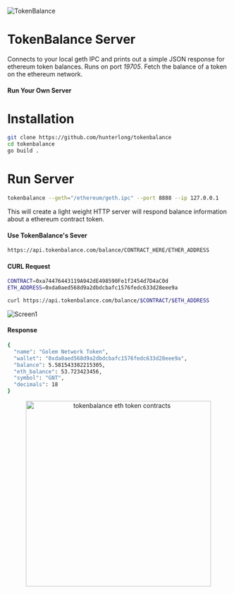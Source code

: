 ![TokenBalance](http://i.imgur.com/43Blvht.jpg)

# TokenBalance Server
Connects to your local geth IPC and prints out a simple JSON response for ethereum token balances. Runs on port *19705*. Fetch the balance of a token on the ethereum network.

#### Run Your Own Server

# Installation
```bash
git clone https://github.com/hunterlong/tokenbalance
cd tokenbalance
go build .
```

# Run Server
```bash
tokenbalance --geth="/ethereum/geth.ipc" --port 8888 --ip 127.0.0.1
```
This will create a light weight HTTP server will respond balance information about a ethereum contract token.


#### Use TokenBalance's Sever
```bash
https://api.tokenbalance.com/balance/CONTRACT_HERE/ETHER_ADDRESS
```

#### CURL Request
```bash
CONTRACT=0xa74476443119A942dE498590Fe1f2454d7D4aC0d
ETH_ADDRESS=0xda0aed568d9a2dbdcbafc1576fedc633d28eee9a

curl https://api.tokenbalance.com/balance/$CONTRACT/$ETH_ADDRESS
```

![Screen1](http://i.imgur.com/252w4tG.png)


#### Response
```bash
{
  "name": "Golem Network Token",
  "wallet": "0xda0aed568d9a2dbdcbafc1576fedc633d28eee9a",
  "balance": 5.581543382215305,
  "eth_balance": 53.723423456,
  "symbol": "GNT",
  "decimals": 18
}
```

<p align="center">
  <img width="420" src="https://github.com/hunterlong/tokenbalance.com/blob/master/images/website.png?raw=true" alt="tokenbalance eth token contracts"/>
</p>
